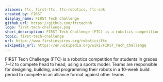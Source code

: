 ```yaml
---
aliases: ftc, first-ftc, ftc-robotics, ftc-sdk
created_by: FIRST
display_name: FIRST Tech Challenge
github_url: https://github.com/ftctechnh
logo: first-tech-challenge.png
short_description: FIRST Tech Challenge (FTC) is a robotics competition for 7-12th graders where teams compete head-to-head in annual challenges.
topic: first-tech-challenge
url: https://www.firstinspires.org/robotics/ftc
wikipedia_url: https://en.wikipedia.org/wiki/FIRST_Tech_Challenge
---
```


FIRST Tech Challenge (FTC) is a robotics competition for students in grades 7–12 to compete head to head, using a sports model. Teams are responsible for designing, building, and programming their robots in a 10-week build period to compete in an alliance format against other teams.
